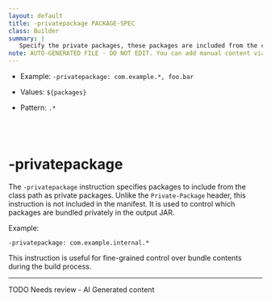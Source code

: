 ```yaml
---
layout: default
title: -privatepackage PACKAGE-SPEC
class: Builder
summary: |
   Specify the private packages, these packages are included from the class path. Alternative to Private-Package, this version is not included in the manifest.
note: AUTO-GENERATED FILE - DO NOT EDIT. You can add manual content via same filename in ext folder. 
---
```


- Example: `-privatepackage: com.example.*, foo.bar`

- Values: `${packages}`

- Pattern: `.*`

<!-- Manual content from: ext/privatepackage.md --><br /><br />

# -privatepackage

The `-privatepackage` instruction specifies packages to include from the class path as private packages. Unlike the `Private-Package` header, this instruction is not included in the manifest. It is used to control which packages are bundled privately in the output JAR.

Example:

```
-privatepackage: com.example.internal.*
```

This instruction is useful for fine-grained control over bundle contents during the build process.



<hr />
TODO Needs review - AI Generated content
